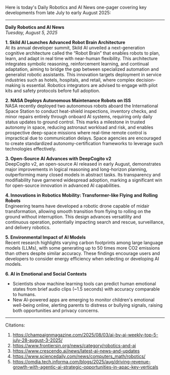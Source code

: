 Here is today's Daily Robotics and AI News one-pager covering key developments from late July to early August 2025:

---

**Daily Robotics and AI News**  
*Tuesday, August 5, 2025*

**1. Skild AI Launches Advanced Robot Brain Architecture**  
At its annual developer summit, Skild AI unveiled a next-generation cognitive architecture called the “Robot Brain” that enables robots to plan, learn, and adapt in real time with near-human flexibility. This architecture integrates symbolic reasoning, reinforcement learning, and continual adaptation, aiming to bridge the gap between specialized automation and generalist robotic assistants. This innovation targets deployment in service industries such as hotels, hospitals, and retail, where complex decision-making is essential. Robotics integrators are advised to engage with pilot kits and safety protocols before full adoption.

**2. NASA Deploys Autonomous Maintenance Robots on ISS**  
NASA recently deployed two autonomous robots aboard the International Space Station to conduct heat-shield inspections, inventory checks, and minor repairs entirely through onboard AI systems, requiring only daily status updates to ground control. This marks a milestone in trusted autonomy in space, reducing astronaut workload and risk, and enables prospective deep-space missions where real-time remote control is impractical due to communication delays. Space agencies are encouraged to create standardized autonomy-certification frameworks to leverage such technologies effectively.

**3. Open-Source AI Advances with DeepCogito v2**  
DeepCogito v2, an open-source AI released in early August, demonstrates major improvements in logical reasoning and long-horizon planning, outperforming many closed models in abstract tasks. Its transparency and modifiability have garnered widespread adoption, marking a significant win for open-source innovation in advanced AI capabilities.

**4. Innovations in Robotics Mobility: Transformer-like Flying and Rolling Robots**  
Engineering teams have developed a robotic drone capable of midair transformation, allowing smooth transition from flying to rolling on the ground without interruption. This design advances versatility and continuous operation, potentially impacting search and rescue, surveillance, and delivery robotics.

**5. Environmental Impact of AI Models**  
Recent research highlights varying carbon footprints among large language models (LLMs), with some generating up to 50 times more CO2 emissions than others despite similar accuracy. These findings encourage users and developers to consider energy efficiency when selecting or developing AI models.

**6. AI in Emotional and Social Contexts**  
- Scientists show machine learning tools can predict human emotional states from brief audio clips (~1.5 seconds) with accuracy comparable to humans.  
- New AI-powered apps are emerging to monitor children's emotional well-being online, alerting parents to distress or bullying signals, raising both opportunities and privacy concerns.

---

Citations:
1. https://champaignmagazine.com/2025/08/03/ai-by-ai-weekly-top-5-july-28-august-3-2025/
2. https://www.frontiersin.org/news/category/robotics-and-ai
3. https://www.crescendo.ai/news/latest-ai-news-and-updates
4. https://www.sciencedaily.com/news/computers_math/robotics/
5. https://omdia.tech.informa.com/blogs/2025/aug/driving-revenue-growth-with-agentic-ai-strategic-opportunities-in-apac-key-verticals